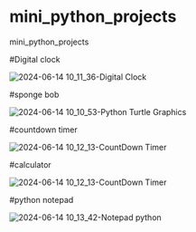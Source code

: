 # mini_python_projects
mini_python_projects

#Digital clock

![2024-06-14 10_11_36-Digital Clock](https://github.com/vimalj/mini_python_projects/assets/45177365/c57c5246-b83f-4259-af1f-bb7d0554860b)

#sponge bob

![2024-06-14 10_10_53-Python Turtle Graphics](https://github.com/vimalj/mini_python_projects/assets/45177365/8072724c-0ed4-4038-bba7-77e2ac38bcea)

#countdown timer

![2024-06-14 10_12_13-CountDown Timer](https://github.com/vimalj/mini_python_projects/assets/45177365/e6514ece-c94b-47dd-a70e-e47c52267fba)

#calculator

![2024-06-14 10_12_13-CountDown Timer](https://github.com/vimalj/mini_python_projects/assets/45177365/8fa73d80-5bc5-4e04-bbfc-d5fd0ebdd558)

#python notepad

![2024-06-14 10_13_42-Notepad python](https://github.com/vimalj/mini_python_projects/assets/45177365/4c5c80ce-1910-4f0f-8a7e-d28824a46e8d)
